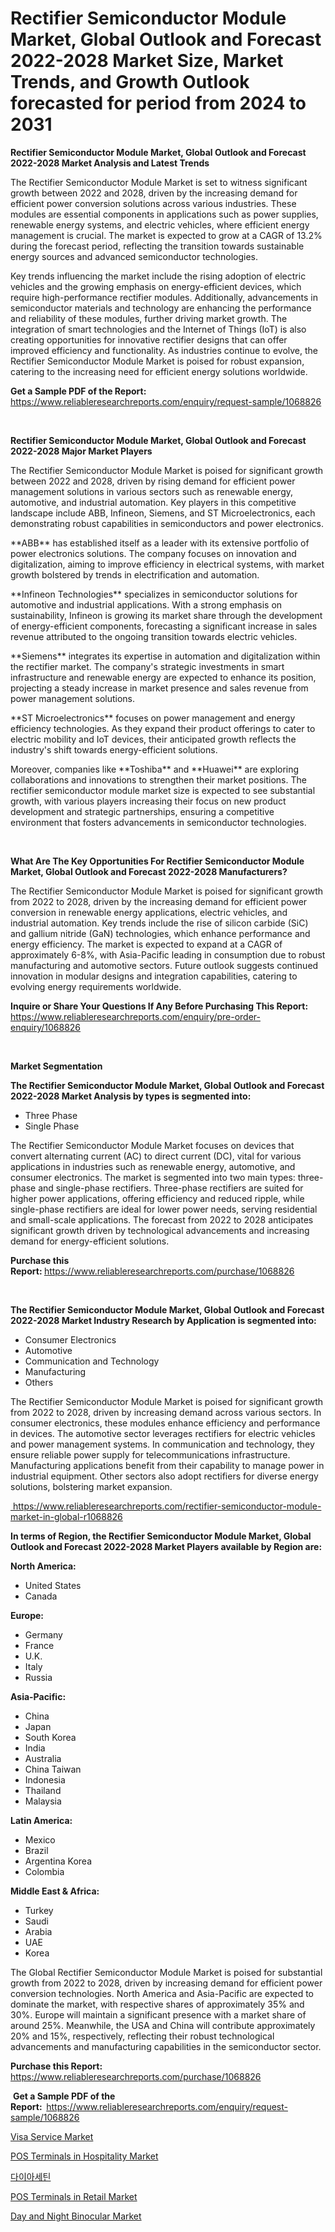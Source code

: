 <p><h1>Rectifier Semiconductor Module Market, Global Outlook and Forecast 2022-2028 Market Size, Market Trends, and Growth Outlook forecasted for period from 2024 to 2031</h1></p><p><strong>Rectifier Semiconductor Module Market, Global Outlook and Forecast 2022-2028 Market Analysis and Latest Trends</strong></p>
<p><p>The Rectifier Semiconductor Module Market is set to witness significant growth between 2022 and 2028, driven by the increasing demand for efficient power conversion solutions across various industries. These modules are essential components in applications such as power supplies, renewable energy systems, and electric vehicles, where efficient energy management is crucial. The market is expected to grow at a CAGR of 13.2% during the forecast period, reflecting the transition towards sustainable energy sources and advanced semiconductor technologies.</p><p>Key trends influencing the market include the rising adoption of electric vehicles and the growing emphasis on energy-efficient devices, which require high-performance rectifier modules. Additionally, advancements in semiconductor materials and technology are enhancing the performance and reliability of these modules, further driving market growth. The integration of smart technologies and the Internet of Things (IoT) is also creating opportunities for innovative rectifier designs that can offer improved efficiency and functionality. As industries continue to evolve, the Rectifier Semiconductor Module Market is poised for robust expansion, catering to the increasing need for efficient energy solutions worldwide.</p></p>
<p><strong>Get a Sample PDF of the Report:&nbsp;</strong> <a href="https://www.reliableresearchreports.com/enquiry/request-sample/1068826">https://www.reliableresearchreports.com/enquiry/request-sample/1068826</a></p>
<p>&nbsp;</p>
<p><strong>Rectifier Semiconductor Module Market, Global Outlook and Forecast 2022-2028 Major Market Players</strong></p>
<p><p>The Rectifier Semiconductor Module Market is poised for significant growth between 2022 and 2028, driven by rising demand for efficient power management solutions in various sectors such as renewable energy, automotive, and industrial automation. Key players in this competitive landscape include ABB, Infineon, Siemens, and ST Microelectronics, each demonstrating robust capabilities in semiconductors and power electronics.</p><p>**ABB** has established itself as a leader with its extensive portfolio of power electronics solutions. The company focuses on innovation and digitalization, aiming to improve efficiency in electrical systems, with market growth bolstered by trends in electrification and automation.</p><p>**Infineon Technologies** specializes in semiconductor solutions for automotive and industrial applications. With a strong emphasis on sustainability, Infineon is growing its market share through the development of energy-efficient components, forecasting a significant increase in sales revenue attributed to the ongoing transition towards electric vehicles.</p><p>**Siemens** integrates its expertise in automation and digitalization within the rectifier market. The company's strategic investments in smart infrastructure and renewable energy are expected to enhance its position, projecting a steady increase in market presence and sales revenue from power management solutions.</p><p>**ST Microelectronics** focuses on power management and energy efficiency technologies. As they expand their product offerings to cater to electric mobility and IoT devices, their anticipated growth reflects the industry's shift towards energy-efficient solutions.</p><p>Moreover, companies like **Toshiba** and **Huawei** are exploring collaborations and innovations to strengthen their market positions. The rectifier semiconductor module market size is expected to see substantial growth, with various players increasing their focus on new product development and strategic partnerships, ensuring a competitive environment that fosters advancements in semiconductor technologies.</p></p>
<p>&nbsp;</p>
<p><strong>What Are The Key Opportunities For Rectifier Semiconductor Module Market, Global Outlook and Forecast 2022-2028 Manufacturers?</strong></p>
<p><p>The Rectifier Semiconductor Module Market is poised for significant growth from 2022 to 2028, driven by the increasing demand for efficient power conversion in renewable energy applications, electric vehicles, and industrial automation. Key trends include the rise of silicon carbide (SiC) and gallium nitride (GaN) technologies, which enhance performance and energy efficiency. The market is expected to expand at a CAGR of approximately 6-8%, with Asia-Pacific leading in consumption due to robust manufacturing and automotive sectors. Future outlook suggests continued innovation in modular designs and integration capabilities, catering to evolving energy requirements worldwide.</p></p>
<p><strong>Inquire or Share Your Questions If Any Before Purchasing This Report:</strong> <a href="https://www.reliableresearchreports.com/enquiry/pre-order-enquiry/1068826">https://www.reliableresearchreports.com/enquiry/pre-order-enquiry/1068826</a></p>
<p>&nbsp;</p>
<p><strong>Market Segmentation</strong></p>
<p><strong>The Rectifier Semiconductor Module Market, Global Outlook and Forecast 2022-2028 Market Analysis by types is segmented into:</strong></p>
<p><ul><li>Three Phase</li><li>Single Phase</li></ul></p>
<p><p>The Rectifier Semiconductor Module Market focuses on devices that convert alternating current (AC) to direct current (DC), vital for various applications in industries such as renewable energy, automotive, and consumer electronics. The market is segmented into two main types: three-phase and single-phase rectifiers. Three-phase rectifiers are suited for higher power applications, offering efficiency and reduced ripple, while single-phase rectifiers are ideal for lower power needs, serving residential and small-scale applications. The forecast from 2022 to 2028 anticipates significant growth driven by technological advancements and increasing demand for energy-efficient solutions.</p></p>
<p><strong>Purchase this Report:&nbsp;</strong><a href="https://www.reliableresearchreports.com/purchase/1068826">https://www.reliableresearchreports.com/purchase/1068826</a></p>
<p>&nbsp;</p>
<p><strong>The Rectifier Semiconductor Module Market, Global Outlook and Forecast 2022-2028 Market Industry Research by Application is segmented into:</strong></p>
<p><ul><li>Consumer Electronics</li><li>Automotive</li><li>Communication and Technology</li><li>Manufacturing</li><li>Others</li></ul></p>
<p><p>The Rectifier Semiconductor Module Market is poised for significant growth from 2022 to 2028, driven by increasing demand across various sectors. In consumer electronics, these modules enhance efficiency and performance in devices. The automotive sector leverages rectifiers for electric vehicles and power management systems. In communication and technology, they ensure reliable power supply for telecommunications infrastructure. Manufacturing applications benefit from their capability to manage power in industrial equipment. Other sectors also adopt rectifiers for diverse energy solutions, bolstering market expansion.</p></p>
<p><a href="https://www.reliableresearchreports.com/rectifier-semiconductor-module-market-in-global-r1068826">&nbsp;https://www.reliableresearchreports.com/rectifier-semiconductor-module-market-in-global-r1068826</a></p>
<p><strong>In terms of Region, the Rectifier Semiconductor Module Market, Global Outlook and Forecast 2022-2028 Market Players available by Region are:</strong></p>
<p>
    <p> <strong> North America: </strong>
        <ul>
            <li>United States</li>
            <li>Canada</li>
        </ul>
        </p> 
    <p> <strong> Europe: </strong>
        <ul>
            <li>Germany</li>
            <li>France</li>
            <li>U.K.</li>
            <li>Italy</li>
            <li>Russia</li>
        </ul>
        </p> 
    <p> <strong> Asia-Pacific: </strong>
        <ul>
            <li>China</li>
            <li>Japan</li>
            <li>South Korea</li>
            <li>India</li>
            <li>Australia</li>
            <li>China Taiwan</li>
            <li>Indonesia</li>
            <li>Thailand</li>
            <li>Malaysia</li>
        </ul>
        </p> 
    <p> <strong> Latin America: </strong>
        <ul>
            <li>Mexico</li>
            <li>Brazil</li>
            <li>Argentina Korea</li>
            <li>Colombia</li>
        </ul>
        </p> 
    <p> <strong> Middle East & Africa: </strong>
        <ul>
            <li>Turkey</li>
            <li>Saudi</li>
            <li>Arabia</li>
            <li>UAE</li>
            <li>Korea</li>
        </ul>
    </p>
    </p>
<p><p>The Global Rectifier Semiconductor Module Market is poised for substantial growth from 2022 to 2028, driven by increasing demand for efficient power conversion technologies. North America and Asia-Pacific are expected to dominate the market, with respective shares of approximately 35% and 30%. Europe will maintain a significant presence with a market share of around 25%. Meanwhile, the USA and China will contribute approximately 20% and 15%, respectively, reflecting their robust technological advancements and manufacturing capabilities in the semiconductor sector.</p></p>
<p><strong>Purchase this Report: </strong><a href="https://www.reliableresearchreports.com/purchase/1068826">https://www.reliableresearchreports.com/purchase/1068826</a></p>
<p>&nbsp;<strong>Get a Sample PDF of the Report:&nbsp;&nbsp;</strong><a href="https://www.reliableresearchreports.com/enquiry/request-sample/1068826">https://www.reliableresearchreports.com/enquiry/request-sample/1068826</a></p>
<p><strong></strong></p>
<p><p><a href="https://www.linkedin.com/pulse/in-depth-analysis-global-visa-service-market-scope-its-rapid-olnoe?trackingId=6JFYldaIQ%2Bq6HCm0527fIA%3D%3D">Visa Service Market</a></p><p><a href="https://issuu.com/reportprime-2/docs/pos-terminals-in-hospitality-market_a9fc75eb812f2a">POS Terminals in Hospitality Market</a></p><p><a href="https://medium.com/@deangaylotyrd8909867/%EA%B8%80%EB%A1%9C%EB%B2%8C-%EB%94%94%EC%95%84%EC%84%B8%ED%8B%B4-%EC%8B%9C%EC%9E%A5-%EC%A0%9C%ED%92%88-%EC%9C%A0%ED%98%95-98-%EC%88%9C%EB%8F%84-99-%EC%88%9C%EB%8F%84-%EC%B5%9C%EC%A2%85-%EC%82%AC%EC%9A%A9%EC%9E%90-%EB%B0%8F-%EC%A7%80%EC%97%AD%EC%97%90-%EB%8C%80%ED%95%9C-%EB%B6%84%EC%84%9D-%EB%B0%8F-%EC%98%88%EC%B8%A1-2024-2031-d1065582205e">다이아세틴</a></p><p><a href="https://issuu.com/reportprime-2/docs/pos-terminals-in-retail-market-size_7757d65dcc205e">POS Terminals in Retail Market</a></p><p><a href="https://www.linkedin.com/pulse/global-day-night-binocular-industry-types-applications-market-nynwf?trackingId=XXLMIfD2QyuuFGzpvs4G4w%3D%3D">Day and Night Binocular Market</a></p></p>